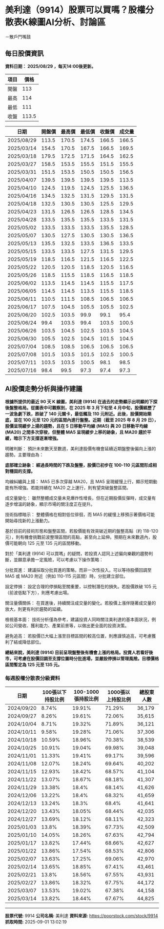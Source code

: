 # 美利達（9914）股票可以買嗎？股權分散表K線圖AI分析、討論區
－散戶鬥嘴鼓

## 每日股價資訊

**資料日期： 2025/08/29 ，每天14:00後更新。**

| 項目 | 價格 |
|------|------|
| 開盤 | 113 |
| 最高 | 114 |
| 最低 | 111 |
| 收盤 | 113.5 |

| 日期 | 開盤價 | 最高價 | 最低價 | 收盤價 | 成交量 |
|------|--------|--------|--------|--------|--------|
| 2025/08/29 | 113.5 | 170.5 | 174.5 | 166.5 | 166.5 |
| 2025/03/14 | 154.5 | 170.5 | 167.5 | 166.5 | 169.5 |
| 2025/03/18 | 179.5 | 172.5 | 171.5 | 164.5 | 162.5 |
| 2025/03/27 | 158.5 | 153.5 | 155.5 | 151.5 | 155.5 |
| 2025/03/31 | 151.5 | 153.5 | 150.5 | 150.5 | 156.5 |
| 2025/04/07 | 139.5 | 139.5 | 139.5 | 139.5 | 113.5 |
| 2025/04/10 | 124.5 | 119.5 | 124.5 | 125.5 | 136.5 |
| 2025/04/16 | 134.5 | 132.5 | 131.5 | 129.5 | 131.5 |
| 2025/04/18 | 132.5 | 130.5 | 130.5 | 125.5 | 129.5 |
| 2025/04/23 | 131.5 | 126.5 | 126.5 | 128.5 | 134.5 |
| 2025/04/28 | 133.5 | 135.5 | 135.5 | 133.5 | 131.5 |
| 2025/05/02 | 133.5 | 133.5 | 133.5 | 135.5 | 128.5 |
| 2025/05/07 | 130.5 | 127.5 | 130.5 | 130.5 | 136.5 |
| 2025/05/13 | 135.5 | 132.5 | 133.5 | 136.5 | 133.5 |
| 2025/05/15 | 133.5 | 133.5 | 127.5 | 131.5 | 129.5 |
| 2025/05/19 | 118.5 | 116.5 | 121.5 | 116.5 | 122.5 |
| 2025/05/22 | 120.5 | 120.5 | 118.5 | 120.5 | 116.5 |
| 2025/05/26 | 118.5 | 115.5 | 118.5 | 116.5 | 118.5 |
| 2025/06/02 | 113.5 | 114.5 | 114.5 | 115.5 | 117.5 |
| 2025/06/05 | 114.5 | 114.5 | 113.5 | 115.5 | 118.5 |
| 2025/06/11 | 110.5 | 111.5 | 108.5 | 106.5 | 106.5 |
| 2025/06/17 | 107.5 | 104.5 | 105.5 | 105.5 | 102.5 |
| 2025/06/20 | 102.5 | 103.5 | 99.9 | 99.1 | 95.4 |
| 2025/06/24 | 99.4 | 103.5 | 99.4 | 103.5 | 100.5 |
| 2025/06/26 | 103.5 | 104.5 | 102.5 | 103.5 | 104.5 |
| 2025/06/30 | 105.5 | 102.5 | 104.5 | 101.5 | 104.5 |
| 2025/07/04 | 108.5 | 108.5 | 106.5 | 106.5 | 106.5 |
| 2025/07/08 | 101.5 | 103.5 | 101.5 | 102.5 | 100.5 |
| 2025/07/11 | 103.5 | 103.5 | 100.5 | 98.1 | 98.5 |
| 2025/07/16 | 98.4 | 99.5 | 97.3 | 97.4 | 97.3 |

## AI股價走勢分析與操作建議

**根據所提供的最近 90 天 K 線圖，美利達 (9914) 在過去的走勢顯示出明顯的下探後盤整格局。從圖表中可觀察到，在 2025 年 3 月下旬至 4 月中旬，股價經歷了一波急劇下跌，跌破了 140 元關卡，最低觸及 110 元附近。此後，股價開始築底，並在 100 元至 120 元的區間內進行盤整。近期（截至 2025 年 8 月 29 日），股價呈現緩步上揚的趨勢，且在 5 日移動平均線 (MA5) 與 20 日移動平均線 (MA20) 之間多次穿梭，但整體 MA5 呈現緩步上移的跡象，且 MA20 趨於平緩，暗示下方支撐逐漸增強。**

明確判斷： 預計未來數天至數週，美利達股價有機會延續近期盤整後偏向上漲的趨勢。主要理由為：

**底部確立跡象： 經過長時間的下跌及盤整，股價已初步在 100-110 元區間形成相對穩固的支撐。**

均線糾纏與上揚： MA5 已多次穿越 MA20，且 MA5 呈現緩慢上行，顯示短期動能有所增強。若能持續在 MA20 之上運行，則有望突破盤整區間。

成交量變化： 雖然整體成交量未見爆炸性增長，但在近期股價反彈時，成交量有逐步增溫的跡象，顯示市場的關注度正在提升。

技術指標暗示： 整體價格在相對低位徘徊，而 MA5 的緩慢上移預示著價格可能開始尋找新的上漲動力。

基於目前的技術形態和盤整區間，若股價能有效突破近期的盤整高點（約 118-120 元），則有機會挑戰前波整理區間的高點，甚至向上延伸。預期在未來數週內，股價可能朝向 125 元至 135 元的區間移動。

對於「美利達 (9914) 可以買嗎」的疑問，若投資人認同上述偏向樂觀的趨勢判斷，並願意承擔一定風險，可以考慮以下操作策略：

分批買進： 建議採取分批買進的策略，而非一次性投入。可以等待股價回調至 MA5 或 MA20 附近（例如 110-115 元區間）時，分批建立部位。

設定停損： 設定合理的停損點至關重要，以控制潛在的損失。若股價跌破 105 元（前波低點下方），則應考慮出場。

關注量價關係： 在買進後，持續關注成交量的變化。若股價上漲伴隨著成交量的放大，則更有利於趨勢的延續。

檢視基本面： 技術分析僅為參考，建議投資人同時關注美利達的基本面狀況，例如公司營收、獲利能力、產業前景等，以做出更全面的投資決策。

避免追高： 若股價已大幅上漲至目標區間的較高位置，則應謹慎追高，可考慮獲利了結或降低部位。

**總結來說，美利達 (9914) 目前呈現盤整後有機會上漲的格局。投資人若看好後市，可考慮在股價回調至支撐位置時分批進場，並嚴設停損以管理風險。目標價格區間暫定為 125 元至 135 元。**

### 每週股權分散表分級資料

| 日期 | 100張以下持股比例 | 100-1000張持股比例 | 1000張以上持股比例 | 總股東人數 |
|------|-------------------|--------------------|--------------------|----------|
| 2024/09/20 | 8.74% | 19.91% | 71.29% | 36,179 |
| 2024/09/27 | 8.26% | 19.61% | 72.06% | 35,615 |
| 2024/10/04 | 8.71% | 19.32% | 71.89% | 36,121 |
| 2024/10/11 | 9.58% | 19.28% | 71.06% | 37,306 |
| 2024/10/18 | 10.59% | 18.96% | 70.38% | 38,539 |
| 2024/10/25 | 10.91% | 19.04% | 69.98% | 39,048 |
| 2024/11/01 | 11.33% | 19.41% | 69.17% | 39,596 |
| 2024/11/08 | 12.07% | 18.24% | 69.64% | 40,202 |
| 2024/11/15 | 12.93% | 18.42% | 68.57% | 41,104 |
| 2024/11/22 | 13.07% | 18.67% | 68.18% | 41,307 |
| 2024/11/29 | 13.38% | 18.4% | 68.14% | 41,626 |
| 2024/12/06 | 13.22% | 18.4% | 68.32% | 41,659 |
| 2024/12/13 | 13.24% | 18.3% | 68.4% | 41,641 |
| 2024/12/20 | 13.43% | 18.05% | 68.44% | 42,035 |
| 2024/12/27 | 13.69% | 18.12% | 68.11% | 42,323 |
| 2025/01/03 | 13.8% | 18.39% | 67.73% | 42,509 |
| 2025/01/10 | 14.05% | 18.26% | 67.63% | 42,794 |
| 2025/01/17 | 13.82% | 17.44% | 68.66% | 42,627 |
| 2025/01/22 | 13.86% | 17.54% | 68.53% | 42,806 |
| 2025/02/07 | 13.63% | 17.25% | 69.06% | 42,970 |
| 2025/02/14 | 13.65% | 18.85% | 67.41% | 43,461 |
| 2025/02/21 | 13.8% | 18.56% | 67.55% | 43,931 |
| 2025/02/27 | 13.86% | 18.32% | 67.75% | 44,172 |
| 2025/03/07 | 13.53% | 19.02% | 67.38% | 44,158 |
| 2025/03/14 | 13.82% | 18.44% | 67.67% | 44,825 |

---

**股票代號:** 9914
**公司名稱:** 美利達
**資料來源:** https://poorstock.com/stock/9914
**抓取時間:** 2025-09-01 13:02:19